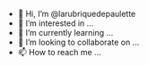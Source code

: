 - 👋 Hi, I’m @larubriquedepaulette
- 👀 I’m interested in ...
- 🌱 I’m currently learning ...
- 💞️ I’m looking to collaborate on ...
- 📫 How to reach me ...

<!---
larubriquedepaulette/larubriquedepaulette is a ✨ special ✨ repository because its `README.md` (this file) appears on your GitHub profile.
You can click the Preview link to take a look at your changes.
--->

